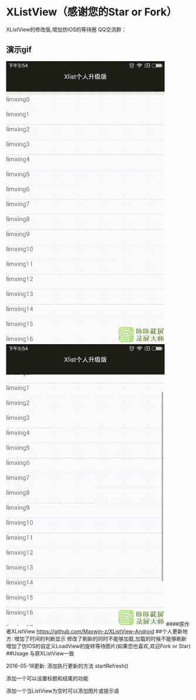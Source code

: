 # XListView（感谢您的Star or Fork）
XListView的修改版,增加仿IOS的等待圈
QQ交流群：

## 演示gif
![Alt text](/1455954852391.gif)
![Alt text](/1455954867924.gif)
####原作者XListView https://github.com/Maxwin-z/XListView-Android
##个人更新地方:
    增加了时间的判断显示
    修改了刷新的同时不能够加载,加载的时候不能够刷新
    增加了仿IOS的自定义LoadView的旋转等待图片(如果您也喜欢,欢迎Fork or Star)
##Usage
    与原XListView一致

2016-05-18更新:
添加执行更新的方法
 startRefresh()

添加一个可以设置标题和结尾的功能

添加一个当ListView为空时可以添加图片或提示语
